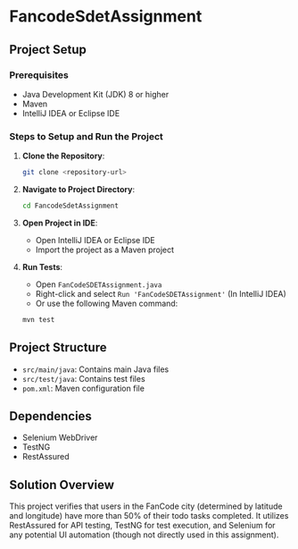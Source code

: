 # FancodeSdetAssignment
## Project Setup

### Prerequisites
- Java Development Kit (JDK) 8 or higher
- Maven
- IntelliJ IDEA or Eclipse IDE

### Steps to Setup and Run the Project
1. **Clone the Repository**:
    ```sh
    git clone <repository-url>
    ```
2. **Navigate to Project Directory**:
    ```sh
    cd FancodeSdetAssignment
    ```
3. **Open Project in IDE**:
    - Open IntelliJ IDEA or Eclipse IDE
    - Import the project as a Maven project

4. **Run Tests**:
    - Open `FanCodeSDETAssignment.java`
    - Right-click and select `Run 'FanCodeSDETAssignment'` (In IntelliJ IDEA)
    - Or use the following Maven command:
    ```sh
    mvn test
    ```

## Project Structure
- `src/main/java`: Contains main Java files
- `src/test/java`: Contains test files
- `pom.xml`: Maven configuration file

## Dependencies
- Selenium WebDriver
- TestNG
- RestAssured

## Solution Overview
This project verifies that users in the FanCode city (determined by latitude and longitude) have more than 50% of their todo tasks completed. It utilizes RestAssured for API testing, TestNG for test execution, and Selenium for any potential UI automation (though not directly used in this assignment).
